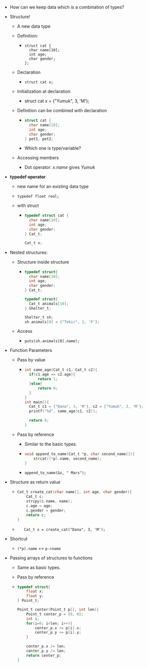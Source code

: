 - How can we keep data which is a combination of types?

- Structure!

  - A new data type

  - Definition:

    - ```
      struct cat {
      	char name[10];
      	int age;
      	char gender;
      };
      ```

  - Declaration

    - `struct cat x;`

  - Initialization at declaration

    - struct cat x = {"Yumuk", 3, 'M'};

  - Definition can be combined with declaration

    - ```c
      struct cat {
      	char name[10];
      	int age;
      	char gender;
      } pet1, pet2;
      ```

    - Which one is type/variable?

  - Accessing members 

    - Dot operator: *x.name* gives *Yumuk*

- **typedef operator**

  - new name for an existing data type

  - `typedef float real;`

  - with struct

    - ```c
      typedef struct cat {
      	char name[10];
      	int age;
      	char gender;
      } Cat_t;
      
      Cat_t x;
      ```

- Nested structures:

  - Structure inside structure

    - ```c
      typedef struct{
      	char name[10];
      	int age;
      	char gender;
      } Cat_t;
      
      typedef struct{
      	Cat_t animals[10];
      } Shelter_t;
      
      Shelter_t sh;
      sh.animals[0] = {"Tekir", 2, 'F'};
      ```

  - Access

    - `puts(sh.animals[0].name);`

- Function Parameters

  - Pass by value

    - ```c
      int same_age(Cat_t c1, Cat_t c2){
      	if(c1.age == c2.age){
      		return 1;
      	}else{
      		return 0;
      	}
      }
      int main(){
      	Cat_t c1 = {"Dana", 3, 'M'}, c2 = {"Yumuk", 3, 'M'};
      	printf("%d", same_age(c1, c2));
      	
      	return 0;
      }
      ```

  - Pass by reference

    - Similar to the basic types.

    - ```c
      void append_to_name(Cat_t *p, char second_name[]){
          strcat((*p).name, second_name);
      }
      ```

    - `append_to_name(&x, " Mars");`

- Structure as return value

  - ```c
    Cat_t create_cat(char name[], int age, char gender){
    	Cat_t c;
    	strcpy(c.name, name);
    	c.age = age;
    	c.gender = gender;
    	return c;
    }
    ```

  - `	Cat_t x = create_cat("Dana", 3, 'M');`

- Shortcut

  - `(*p).name` == `p->name`

- Passing arrays of structures to functions

  - Same as basic types. 

  - Pass by reference

  - ```c
    typedef struct{
        float x;
        float y;
    } Point_t;
    
    Point_t center(Point_t p[], int len){
        Point_t center_p = {0, 0};
        int i;
        for(i=0; i<len; i++){
            center_p.x += p[i].x;
            center_p.y += p[i].y;
        }
        
        center_p.x /= len;
        center_p.y /= len;
        return center_p;
    }
    ```

    